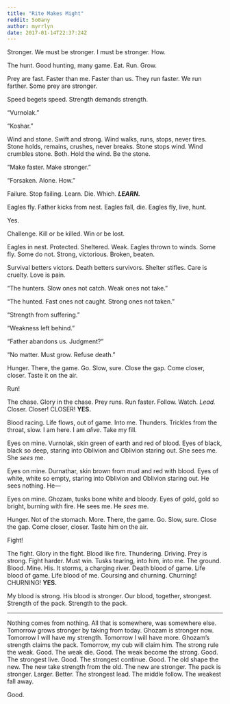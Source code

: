```yaml
---
title: "Rite Makes Might"
reddit: 5o0any
author: myrrlyn
date: 2017-01-14T22:37:24Z
---
```


Stronger. We must be stronger. I must be stronger. How.

The hunt. Good hunting, many game. Eat. Run. Grow.

Prey are fast. Faster than me. Faster than us. They run faster. We run farther.
Some prey are stronger.

Speed begets speed. Strength demands strength.

“Vurnolak.”

“Koshar.”

Wind and stone. Swift and strong. Wind walks, runs, stops, never tires. Stone
holds, remains, crushes, never breaks. Stone stops wind. Wind crumbles stone.
Both. Hold the wind. Be the stone.

“Make faster. Make stronger.”

“Forsaken. Alone. How.”

Failure. Stop failing. Learn. Die. Which. ***LEARN.***

Eagles fly. Father kicks from nest. Eagles fall, die. Eagles fly, live, hunt.

Yes.

Challenge. Kill or be killed. Win or be lost.

Eagles in nest. Protected. Sheltered. Weak. Eagles thrown to winds. Some fly.
Some do not. Strong, victorious. Broken, beaten.

Survival betters victors. Death betters survivors. Shelter stifles. Care is
cruelty. Love is pain.

“The hunters. Slow ones not catch. Weak ones not take.”

“The hunted. Fast ones not caught. Strong ones not taken.”

“Strength from suffering.”

“Weakness left behind.”

“Father abandons us. Judgment?”

“No matter. Must grow. Refuse death.”

Hunger. There, the game. Go. Slow, sure. Close the gap. Come closer, closer.
Taste it on the air.

Run!

The chase. Glory in the chase. Prey runs. Run faster. Follow. Watch. *Lead.*
Closer. Closer! CLOSER! **YES.**

Blood racing. Life flows, out of game. Into me. Thunders. Trickles from the
throat, slow. I am here. I am *alive*. Take my fill.

Eyes on mine. Vurnolak, skin green of earth and red of blood. Eyes of black,
black so deep, staring into Oblivion and Oblivion staring out. She sees me. She
*sees* me.

Eyes on mine. Durnathar, skin brown from mud and red with blood. Eyes of white,
white so empty, staring into Oblivion and Oblivion staring out. He sees nothing.
He—

Eyes on mine. Ghozam, tusks bone white and bloody. Eyes of gold, gold so bright,
burning with fire. He sees me. He *sees* me.

Hunger. Not of the stomach. More. There, the game. Go. Slow, sure. Close the
gap. Come closer, closer. Taste him on the air.

Fight!

The fight. Glory in the fight. Blood like fire. Thundering. Driving. Prey is
strong. Fight harder. Must win. Tusks tearing, into him, into me. The ground.
Blood. Mine. His. It storms, a charging river. Death blood of game. Life blood
of game. Life blood of me. Coursing and churning. Churning! CHURNING! **YES.**

My blood is strong. His blood is stronger. Our blood, together, strongest.
Strength of the pack. Strength to the pack.

----

Nothing comes from nothing. All that is somewhere, was somewhere else. Tomorrow
grows stronger by taking from today. Ghozam is stronger now. Tomorrow I will
have my strength. Tomorrow I will have more. Ghozam’s strength claims the pack.
Tomorrow, my cub will claim him. The strong rule the weak. Good. The weak die.
Good. The weak become the strong. Good. The strongest live. Good. The strongest
continue. Good. The old shape the new. The new take strength from the old. The
new are stronger. The pack is stronger. Larger. Better. The strongest lead. The
middle follow. The weakest fall away.

Good.

